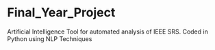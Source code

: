 # Final_Year_Project
Artificial Intelligence Tool for automated analysis of IEEE SRS. Coded in Python using NLP Techniques  
